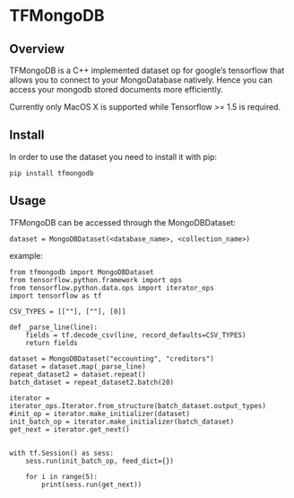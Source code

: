 # TFMongoDB
## Overview

TFMongoDB is a C++ implemented dataset op for google’s tensorflow that allows you to connect to your MongoDatabase natively. Hence you can access your mongodb stored documents more efficiently.

Currently only MacOS X is supported while Tensorflow >= 1.5 is required.

## Install

In order to use the dataset you need to install it with pip:

    pip install tfmongodb


## Usage

TFMongoDB can be accessed through the MongoDBDataset:

    dataset = MongoDBDataset(<database_name>, <collection_name>)

example:

    from tfmongodb import MongoDBDataset
    from tensorflow.python.framework import ops
    from tensorflow.python.data.ops import iterator_ops
    import tensorflow as tf

    CSV_TYPES = [[""], [""], [0]]

    def _parse_line(line):
        fields = tf.decode_csv(line, record_defaults=CSV_TYPES)
        return fields

    dataset = MongoDBDataset("eccounting", "creditors")
    dataset = dataset.map(_parse_line)
    repeat_dataset2 = dataset.repeat()
    batch_dataset = repeat_dataset2.batch(20)

    iterator = iterator_ops.Iterator.from_structure(batch_dataset.output_types)
    #init_op = iterator.make_initializer(dataset)
    init_batch_op = iterator.make_initializer(batch_dataset)
    get_next = iterator.get_next()


    with tf.Session() as sess:
        sess.run(init_batch_op, feed_dict={})

        for i in range(5):
            print(sess.run(get_next))

